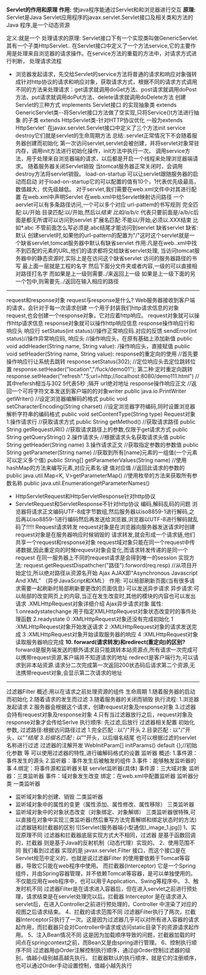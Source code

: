 **Servlet的作用和原理**
	**作用:**
	使java程序能通过Servlet和和浏览器进行交互
	**原理:**
	Servlet是Java Servlet应用程序的javax.servlet.Servlet接口及相关类和方法的Java 程序,是一个动态资源

定义:就是一个
处理请求的原理:
Servlet接口下有一个实现类叫做GenericServlet.其有一个子类HttpServlet..
在Servlet接口中定义了一个方法service,它的主要作用是处理来自浏览器的请求操作。在service方法的重载的方法中，对请求方式进行判断，
处理请求流程
* 浏览器发起请求，先交给Servlet的service方法将普通的请求和响应对象强转成针对http协议的请求和响应对象，获取请求方式，根据不同的请求方式调用不同的方法来处理请求：get请求就调用doGet方法、post请求就调用doPost方法、put请求就调用doPut方法、delete请求就调用doDelete方法
创建Servlet的三种方式
implements Servlet接口
的实现抽象类
extends GenericServlet类--将Servlet接口方法做了空实现,只将Service()t方法进行抽象
的子类
extends HttpServlet类-针对HTTP协议优化
一般为extends HttpServlet'
在javax.servlet.Servlet接口中定义了三个方法init service destroy它们就是servlet的生命周期方法
总结:.servlet正常情况下不会随着服务器创建而初始化 第一次访问servlet,servlet会被创建，并将servlet对象常驻内存，调用init方法进行初始化操作，init方法中执行一次。
调用service方法，用于处理来自浏览器端的请求，以后都是开启一个线程来处理浏览器端请求。
随着服务器关闭Servlet销毁
当tomcat服务器正常关闭时，会调用destroy方法将servlet销毁。
load-on-startup
可以让servlet跟随服务器的启动而启动
对于load-on-startup它的可以配置的值有10个，1代表优先级最高，数值越大，优先级越低。
对于servlet,我们需要在web.xml文件中对其进行配置
在web.xml中声明Servlet
在web.xml中给Servlet映射访问路径
一个aervlet可以有多条路径访问,一个<servlet>可以多个<servlet-mapping>对应
url-pattem的书写规则
完全匹配:以/开始
目录匹配:以/开始,然后以*结束
比如/a/b/c* 代表只要前面是/a/b/c后面是都无所谓可以访问到servlet
扩展名匹配:不能以/开始,必须以.XXX结束
比如*.abc
不管前面怎么写必须是.abc结尾才能访问到servlet
缺省servlet
缺省:默认
创建servlet时,如果他的url-pattern的配置为"/"这时这个servlet就是一个缺省servlet,tomcat服务器中默认有缺省servlet
作用:凡是在web..xml中找不到匹配的<servlet-mapping>元素的URL,他们的请求都将交给缺省servlet处理,
当访问tomcat服务器中的静态资源时,实际上是在访问这个缺省servlet
访问的服务器路径的书写
最上面一层就是工程的名字
然后下面分文件夹或者内容,一级的可以直接相对路径打名字
而如果是上一级则需要../来返回上一级
如果是上一级下面的另一个包中,则需要先../返回在输入相应的路径
---
request和response对象
request与response是什么?
Web服务器接收到客户端的请求，会针对于每一次请求创建
一个用于封装我们http请求信息的对象request,也会创建一个response对象，它对应着http响应。
request对象就可以操作http请求信息
response对象就可以操作http响应信息
response操作响应行和响应头
响应行
setStatus(int status)//操作正常响应码.对应的反馈
sendError(int status)//操作异常响应码,
响应头
//操作响应头，在原有基础上添加新值
public void addHeader(String name, String value):
/操作响应头，直接赋值
public void setHeader(String name, String value):
response的重定向的使用
//首先要操作响应行让系统去跳转
response.setStatus(302);
//定位响应头去定位跳转位置
response.setHeader("location","/fuck/demo01");
第二种:定时重定向跳转
response.setHeader("refresh"."5;url=http://localhost:8080/demo111.html")
//其中refersh相当与302 5代表5秒 ;隔开 url绝对地址
response操作响应正文
//返回一个可将字符文本发送到客户端的的对象writer
public java.io.PrintWriter getWriter()
//设定浏览器编解码的格式
public void setCharacterEncoding(String charset)
//设定浏览器字符编码,同时设置浏览器解析字符串的编码格式
public void setContentType(String type)
Request对象
1.操作请求行
//获取请求方式
public String getMethod()
//获取请求路径
public String getRequestURI()
//获取请求路径上的参数,仅限于get请求方式
public String getQueryString()
2.操作请求头
//根据请求头名获取请求头值
public String getHeader(String name)
3.操作请求正文
//获取指定参数的参数值
public String getParameter(String name)
//获取到所有[name]元素的一组值(一个元素可以定义多个值)
public String[] getParameterValues(String name)
//使用hashMap的方法来编写元素,对应元素名:键 值对应值
//返回此请求的参数的
public java.util.Map<K, V>getParameterMap()
//使用枚举的方法来获取所有参数名称
public java.util.Enumeration<E>getParameterNames()
* HttpServletRequest和HttpServletResponse针对http协议
* ServletRequest和ServletResponse不针对http协议
编码,解码乱码的问题
浏览器将请求正文编码UTF-8成字节数组,然后服务器以iso8859-1进行解码,之后再以iso8859-1进行编码然后再发送给浏览器,浏览器以UTF-8进行解码就乱码了!!!!!
Request请求转发
request对象是在浏览器向服务器发送请求时创建
request对象是在服务器响应时候销毁的
请求转发,就会形成一个请求链,他们共享一个request和response对象
request域对象只能在同一个request中传递数据,因此重定向的时候request对象会变化,而请求转发传递的是同一个request
在同一服务器上不同的request请求是会得到唯一的session
实现方法:
request.getRequestDispathcher("路径").forword(req.resp)
//从项目开始定位,所以绝对路径从资源名开始
Ajax
AJAX即“Asynchronous Javascript And XML”
（异步JavaScript和XML）
作用:
可以局部刷新页面(当有很多请求需要一起刷新时局部刷新要更改的页面信息)
可以发送异步请求
异步请求:可以局部的改变网页上的内容,当正在发生改变时,其他的模块的内容也可以发出请求
.XMLHttpRequest对象详细介绍
Ajax异步请求对象
属性:
1.onreadystatechange
用于指定XMLHttpRequest对象状态改变时的事件处理函数
2.readystate
0 :XMLHttpRequest对象还没有完成初始化
1 :XMLHttpRequest对象开始发送请求
2 :XMLHttpRequest对象的请求发送完成
3 :XMLHttpRequest对象开始读取服务器的响应
4 :XMLHttpRequest对象读取服务器响应完成
**10. forward(请求转发)和redirect(重定向)的区别?**
forward是服务端发送的额外请求且只能跳转本站资源点,所有请求一次完成可以携带request资源,客户端并不知道请求的地址
redirect是客户端行为,可以请求到非本站资源.请求分二次完成第一次返回200状态码后请求第二个资源,无法携带request对象,会显示第二次请求的地址
---
过滤器Filter
概述:用以在请求之前处理资源的组件
生命周期
1.随着服务器的启动而初始化
2.随着请求的发生而过滤
3.随着服务器的关闭而销毁
执行流程:
1.浏览器发起请求
2.服务器会根据这个请求，创建request对象及response对象
3.过滤器会持有request对象及response对象
4.只有当过滤器放行之后，request对象及response对象才会传给Serlve
执行顺序:
先过滤,后放行
过滤器相关配置
初始化参数,
过滤路径:根据访问路径过滤
1.完全匹配 : 以"/"开头
2.目录匹配 : 以"/"开头，以"*"结尾
3.后缀名匹配 : 以"*"开头，以后缀名结尾
也可以根据过滤的servlet名称进行过滤
过滤器的注解开发
WebInitParam[] initParams() default {};//初始化参数
等
可以使用过滤器的特性,进行编解码格式的设置
监听器
概述:
1.事件源：事件发生的源头
2.监听器：事件发生后被触发的组件
3.事件：能够触发监听器的事
4.绑定：将事件源和监听器关联
servlet监听器(具体)
事件源：三大域对象
监听器：三类监听器
事件：域对象发生改变
绑定：在web.xml中配置监听器
监听器分类
一类监听器
-   监听域对象的创建、销毁
二类监听器
-   监听域对象中的属性的变更（属性添加、属性修改、属性移除）
三类监听器
-   监听域对象中的对象状态改变（对象绑定、对象解绑）
三类监听器很特殊,可以直接在对象中实现三类监听器(然后重写方法完善解绑和绑定状态时的方法)
过滤器链和拦截器的区别
![[Servlet(服务器端小型通信)_image_1.jpg]]
1、实现原理不同 过滤器和拦截器底层实现方式大不相同，过滤器 是基于函数回调的，拦截器 则是基于Java的反射机制（动态代理）实现的。
2、使用范围不同 我们看到过滤器 实现的是 javax.servlet.Filter 接口，而这个接口是在Servlet规范中定义的，也就是说过滤器Filter 的使用要依赖于Tomcat等容器，导致它只能在web程序中使用。 而拦截器(Interceptor) 它是一个Spring组件，并由Spring容器管理，并不依赖Tomcat等容器，是可以单独使用的。不仅能应用在web程序中，也可以用于Application、Swing等程序中。
3、触发时机不同 过滤器Filter是在请求进入容器后，但在进入servlet之前进行预处理，请求结束是在servlet处理完以后。拦截器 Interceptor 是在请求进入servlet后，在进入Controller之前进行预处理的，Controller 中渲染了对应的视图之后请求结束。
4、拦截的请求范围不同 过滤器Filter执行了两次，拦截器Interceptor只执行了一次。这是因为过滤器几乎可以对所有进入容器的请求起作用，而拦截器只会对Controller中请求或访问static目录下的资源请求起作用。
5、注入Bean情况不同 这是因为加载顺序导致的问题，拦截器加载的时间点在springcontext之前，而Bean又是由spring进行管理。
6、控制执行顺序不同 过滤器用@Order注解控制执行顺序，通过@Order控制过滤器的级别，值越小级别越高越先执行。 拦截器默认的执行顺序，就是它的注册顺序，也可以通过Order手动设置控制，值越小越先执行